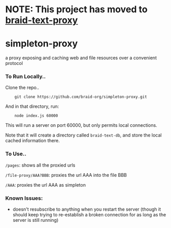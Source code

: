 # NOTE: This project has moved to [braid-text-proxy](https://github.com/braid-org/braid-text-proxy)

# simpleton-proxy
a proxy exposing and caching web and file resources over a convenient protocol

### To Run Locally..

Clone the repo..

```
    git clone https://github.com/braid-org/simpleton-proxy.git
```

And in that directory, run:

```
    node index.js 60000
```

This will run a server on port 60000, but only permits local connections.

Note that it will create a directory called `braid-text-db`, and store the local cached information there.

### To Use..

`/pages`: shows all the proxied urls

`/file-proxy/AAA?BBB`: proxies the url AAA into the file BBB

`/AAA`: proxies the url AAA as simpleton

### Known Issues:

- doesn't resubscribe to anything when you restart the server (though it should keep trying to re-establish a broken connection for as long as the server is still running)

